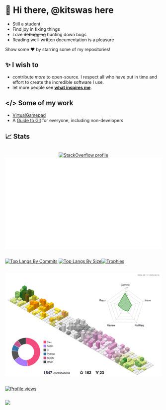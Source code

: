 # 👋 Hi there, @kitswas here

- Still a student
- Find joy in fixing things
- Love ~~debugging~~ hunting down bugs
- Reading well-written documentation is a pleasure

Show some ❤️ by starring some of my repositories!

## ✨ I wish to

- contribute _more_ to open-source. I respect all who have put in time and effort to create the incredible software I use.
- let more people see [**what inspires me**](https://github.com/kitswas/what-inspires-me/blob/master/topics.md).

## </> Some of my work

- [VirtualGamepad](https://kitswas.github.io/VirtualGamePad/)
- A [Guide to Git](https://kitswas.github.io/git-for-all/) for everyone, including non-developers

## 📈 Stats

<div style="display: flex; flex-wrap: wrap;" align="center">

[![StackOverflow profile](https://stackoverflow.com/users/flair/8659747.png?theme=clean)](https://stackoverflow.com/users/8659747/kitswas)    [![My GitHub Stats](https://raw.githubusercontent.com/kitswas/github-stats/master/generated/overview.svg)](https://github.com/jstrieb/github-stats)

[![Top Langs By Commits](https://github-readme-stats-kitswas.vercel.app/api/top-langs/?username=kitswas&count_private=true&langs_count=10&layout=compact&size_weight=0&count_weight=1&custom_title=Most%20Used%20Languages%20By%20Commits)](https://github.com/anuraghazra/github-readme-stats)    [![Top Langs By Size](https://github-readme-stats-kitswas.vercel.app/api/top-langs/?username=kitswas&count_private=true&langs_count=10&layout=compact&size_weight=1&count_weight=0&custom_title=Most%20Used%20Languages%20By%20Size)](https://github.com/anuraghazra/github-readme-stats)

[![Trophies](https://github-profile-trophy.vercel.app/?username=kitswas&rank=-C&column=4&margin-w=15&margin-h=15&no-frame=true&no-bg=true)](https://github.com/ryo-ma/github-profile-trophy)

[![Contributions in 3D](/profile-3d-contrib/profile-season-animate.svg)](https://github.com/marketplace/actions/github-profile-3d-contrib)

[![Profile views](https://u8views.com/api/v1/github/profiles/90329875/views/day-week-month-total-count.svg)](https://u8views.com/github/kitswas)

</div>

![](https://hit.yhype.me/github/profile?user_id=90329875)

